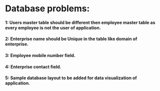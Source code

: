 # Database problems:
#### 1: Users master table should be different then employee master table as every employee is not the user of application.
#### 2: Enterprise name should be Unique in the table like domain of enterprise.
#### 3: Employee mobile number field.
#### 4: Enterprise contact field.
#### 5: Sample database layout to be added for data visualization of application.
